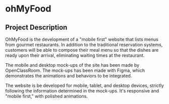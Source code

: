 # ohMyFood

##  Project Description

OhMyFood is the development of a "mobile first" website that lists menus from gourmet restaurants. In addition to the traditional reservation systems, customers will be able to compose their meal menu so that the dishes are ready upon their arrival, eliminating waiting times at the restaurant.

The mobile and desktop mock-ups of the site has been made by OpenClassRoom. The mock-ups has been made with Figma, which demonstrates the animations and behaviors to be integrated.

The website is be developed for mobile, tablet, and desktop devices, strictly following the information determined in the mock-ups. It's responsive and "mobile first," with polished animations.
